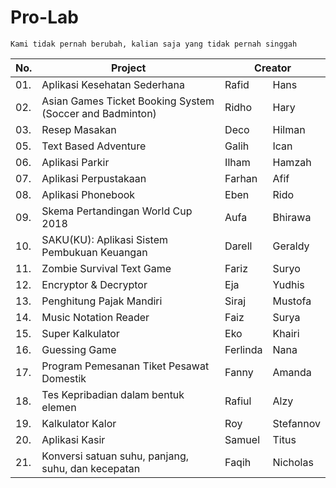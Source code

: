 # Pro-Lab

```
Kami tidak pernah berubah, kalian saja yang tidak pernah singgah
```
<table>
    <thead>
        <tr>
            <th rowspan="2" colspan="1">
                No.
            </th>
            <th rowspan="2" colspan="1">
                Project
            </th>
            <th rowspan="1" colspan="6">
                Creator
            </th>
        </tr>
    </thead>
    <tbody>
        <tr>
            <td>01.</td>
            <td>Aplikasi Kesehatan Sederhana</td>
            <td>Rafid</td>
            <td>Hans</td>
        </tr>
        <tr>
            <td>02.</td>
            <td>Asian Games Ticket Booking System (Soccer and Badminton)</td>
            <td>Ridho</td>
            <td>Hary</td>
        </tr>
         <tr>
            <td>03.</td>
            <td>Resep Masakan</td>
            <td>Deco</td>
            <td>Hilman</td>
        </tr>
        <tr>
            <td>05.</td>
            <td>Text Based Adventure</td>
            <td>Galih</td>
            <td>Ican</td>
        </tr>
         <tr>
            <td>06.</td>
            <td>Aplikasi Parkir</td>
            <td>Ilham</td>
            <td>Hamzah</td>
        </tr>
        <tr>
            <td>07.</td>
            <td>Aplikasi Perpustakaan</td>
            <td>Farhan</td>
            <td>Afif</td>
        </tr>
        <tr>
            <td>08.</td>
            <td>Aplikasi Phonebook</td>
            <td>Eben</td>
            <td>Rido</td>
        </tr>
        <tr>
            <td>09.</td>
            <td>Skema Pertandingan World Cup 2018</td>
            <td>Aufa</td>
            <td>Bhirawa</td>
        </tr>
         <tr>
            <td>10.</td>
            <td>SAKU(KU): Aplikasi Sistem Pembukuan Keuangan</td>
            <td>Darell</td>
            <td>Geraldy</td>
        </tr>
        <tr>
            <td>11.</td>
            <td>Zombie Survival Text Game</td>
            <td>Fariz</td>
            <td>Suryo</td>
        </tr>
         <tr>
            <td>12.</td>
            <td>Encryptor & Decryptor</td>
            <td>Eja</td>
            <td>Yudhis</td>
        </tr>
         <tr>
            <td>13.</td>
            <td>Penghitung Pajak Mandiri</td>
            <td>Siraj</td>
            <td>Mustofa</td>
        </tr>
        <tr>
            <td>14.</td>
            <td>Music Notation Reader</td>
            <td>Faiz</td>
            <td>Surya</td>
        </tr>
         <tr>
            <td>15.</td>
            <td>Super Kalkulator</td>
            <td>Eko</td>
            <td>Khairi</td>
        </tr>
         <tr>
            <td>16.</td>
            <td>Guessing Game</td>
            <td>Ferlinda</td>
            <td>Nana</td>
        </tr>
        <tr>
            <td>17.</td>
            <td>Program Pemesanan Tiket Pesawat Domestik</td>
            <td>Fanny</td>
            <td>Amanda</td>
        </tr>
        <tr>
            <td>18.</td>
            <td>Tes Kepribadian dalam bentuk elemen</td>
            <td>Rafiul</td>
            <td>Alzy</td>
        </tr>
        <tr>
            <td>19.</td>
            <td>Kalkulator Kalor</td>
            <td>Roy</td>
            <td>Stefannov</td>
        </tr>
        <tr>
            <td>20.</td>
            <td>Aplikasi Kasir</td>
            <td>Samuel</td>
            <td>Titus</td>
        </tr>
        <tr>
            <td>21.</td>
            <td>Konversi satuan suhu, panjang, suhu, dan kecepatan</td>
            <td>Faqih</td>
            <td>Nicholas</td>
        </tr>
    </tbody>
</table>
